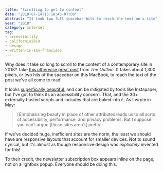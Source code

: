 ```yaml
---
title: "Scrolling to get to content"
date: "2018-07-14T15:18:45-07:00"
abstract: "It took two full spacebar hits to reach the text on a site"
year: "2018"
category: Internet
tag:
- accessibility
- california2018
- design
- written-in-san-francisco
---
```

Why does it take so long to scroll to the content of a contemporary site in 2018? Take [this otherwise great post] from *The Outline*. It takes about 1,300 pixels, or two hits of the spacebar on this MacBook, to reach the text of the post we've all come to read.

It looks [superficially beautiful], and can be mitigated by tools like Instapaper, but I've got to think its an accessibility concern. That, and the 30+ externally hosted scripts and includes that are baked into it. As I wrote in May:

> [E]mphasising beauty in place of other attributes leads us to all sorts of accessibility, performance, and privacy problems. But I suppose you can’t argue [those sites aren't] pretty!

If we've decided huge, inefficient sites are the norm, the least we should have are responsive layouts that account for smaller devices. Not to sound cynical, but it's almost as though responsive design was *explicitely* invented for this!

To their credit, the newsletter subscription box appears inline on the page, not on a lightbox popup. Everyone should be doing this.

[superficially beautiful]: https://rubenerd.com/2018/building-beautiful-websites/
[this otherwise great post]: https://theoutline.com/post/4532/lawsuit-alleges-apple-knew-its-computers-were-defective-sold-them-anyway
